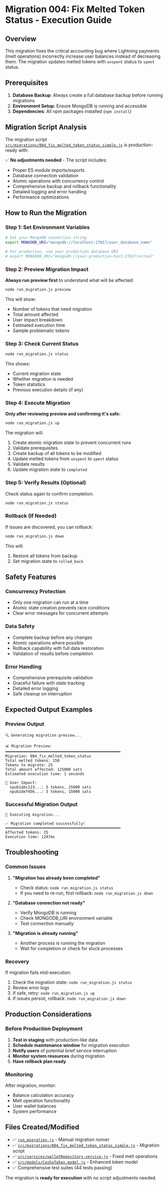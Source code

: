 # Migration 004: Fix Melted Token Status - Execution Guide

## Overview

This migration fixes the critical accounting bug where Lightning payments (melt operations) incorrectly increase user balances instead of decreasing them. The migration updates melted tokens with `unspent` status to `spent` status.

## Prerequisites

1. **Database Backup**: Always create a full database backup before running migrations
2. **Environment Setup**: Ensure MongoDB is running and accessible
3. **Dependencies**: All npm packages installed (`npm install`)

## Migration Script Analysis

The migration script [`src/migrations/004_fix_melted_token_status_simple.js`](src/migrations/004_fix_melted_token_status_simple.js) is production-ready with:

✅ **No adjustments needed** - The script includes:

- Proper ES module imports/exports
- Database connection validation
- Atomic operations with concurrency control
- Comprehensive backup and rollback functionality
- Detailed logging and error handling
- Performance optimizations

## How to Run the Migration

### Step 1: Set Environment Variables

```bash
# Set your MongoDB connection string
export MONGODB_URI="mongodb://localhost:27017/your_database_name"

# For production, use your production database URI
# export MONGODB_URI="mongodb://your-production-host:27017/nctool"
```

### Step 2: Preview Migration Impact

**Always run preview first** to understand what will be affected:

```bash
node run_migration.js preview
```

This will show:

- Number of tokens that need migration
- Total amount affected
- User impact breakdown
- Estimated execution time
- Sample problematic tokens

### Step 3: Check Current Status

```bash
node run_migration.js status
```

This shows:

- Current migration state
- Whether migration is needed
- Token statistics
- Previous execution details (if any)

### Step 4: Execute Migration

**Only after reviewing preview and confirming it's safe:**

```bash
node run_migration.js up
```

The migration will:

1. Create atomic migration state to prevent concurrent runs
2. Validate prerequisites
3. Create backup of all tokens to be modified
4. Update melted tokens from `unspent` to `spent` status
5. Validate results
6. Update migration state to `completed`

### Step 5: Verify Results (Optional)

Check status again to confirm completion:

```bash
node run_migration.js status
```

### Rollback (If Needed)

If issues are discovered, you can rollback:

```bash
node run_migration.js down
```

This will:

1. Restore all tokens from backup
2. Set migration state to `rolled_back`

## Safety Features

### Concurrency Protection

- Only one migration can run at a time
- Atomic state creation prevents race conditions
- Clear error messages for concurrent attempts

### Data Safety

- Complete backup before any changes
- Atomic operations where possible
- Rollback capability with full data restoration
- Validation of results before completion

### Error Handling

- Comprehensive prerequisite validation
- Graceful failure with state tracking
- Detailed error logging
- Safe cleanup on interruption

## Expected Output Examples

### Preview Output

```
🔍 Generating migration preview...

📊 Migration Preview:
━━━━━━━━━━━━━━━━━━━━━━━━━━━━━━━━━━━━━━━━━━━━━━━━━━━
Migration: 004_fix_melted_token_status
Total melted tokens: 150
Tokens to migrate: 25
Total amount affected: 125000 sats
Estimated execution time: 1 seconds

👥 User Impact:
  npub1abc123...: 5 tokens, 25000 sats
  npub1def456...: 3 tokens, 15000 sats
```

### Successful Migration Output

```
🚀 Executing migration...

✅ Migration completed successfully!
━━━━━━━━━━━━━━━━━━━━━━━━━━━━━━━━━━━━━━━━━━━━━━━━━━━
Affected tokens: 25
Execution time: 1247ms
```

## Troubleshooting

### Common Issues

1. **"Migration has already been completed"**

   - Check status: `node run_migration.js status`
   - If you need to re-run, first rollback: `node run_migration.js down`

2. **"Database connection not ready"**

   - Verify MongoDB is running
   - Check MONGODB_URI environment variable
   - Test connection manually

3. **"Migration is already running"**
   - Another process is running the migration
   - Wait for completion or check for stuck processes

### Recovery

If migration fails mid-execution:

1. Check the migration state: `node run_migration.js status`
2. Review error logs
3. If safe, retry: `node run_migration.js up`
4. If issues persist, rollback: `node run_migration.js down`

## Production Considerations

### Before Production Deployment

1. **Test in staging** with production-like data
2. **Schedule maintenance window** for migration execution
3. **Notify users** of potential brief service interruption
4. **Monitor system resources** during migration
5. **Have rollback plan ready**

### Monitoring

After migration, monitor:

- Balance calculation accuracy
- Melt operation functionality
- User wallet balances
- System performance

## Files Created/Modified

- ✅ [`run_migration.js`](run_migration.js) - Manual migration runner
- ✅ [`src/migrations/004_fix_melted_token_status_simple.js`](src/migrations/004_fix_melted_token_status_simple.js) - Migration script
- ✅ [`src/services/walletRepository.service.js`](src/services/walletRepository.service.js) - Fixed melt operations
- ✅ [`src/models/CashuToken.model.js`](src/models/CashuToken.model.js) - Enhanced token model
- ✅ Comprehensive test suites (44 tests passing)

The migration is **ready for execution** with no script adjustments needed.
